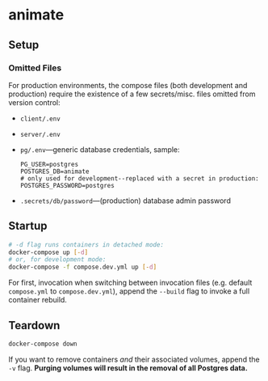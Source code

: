 # animate

## Setup

### Omitted Files

For production environments, the compose files (both development and production) require the existence of a few secrets/misc. files omitted from version control:

- `client/.env`
- `server/.env`

- `pg/.env`&mdash;generic database credentials, sample:
    ```properties
    PG_USER=postgres
    POSTGRES_DB=animate
    # only used for development--replaced with a secret in production:
    POSTGRES_PASSWORD=postgres
    ```
- `.secrets/db/password`&mdash;(production) database admin password

## Startup

```bash
# -d flag runs containers in detached mode:
docker-compose up [-d]
# or, for development mode:
docker-compose -f compose.dev.yml up [-d]
```

For first, invocation when switching between invocation files (e.g. default `compose.yml` to `compose.dev.yml`), append the `--build` flag to invoke a full container rebuild.

## Teardown

```bash
docker-compose down
```

If you want to remove containers *and* their associated volumes, append the `-v` flag. **Purging volumes will result in the removal of all Postgres data.**
